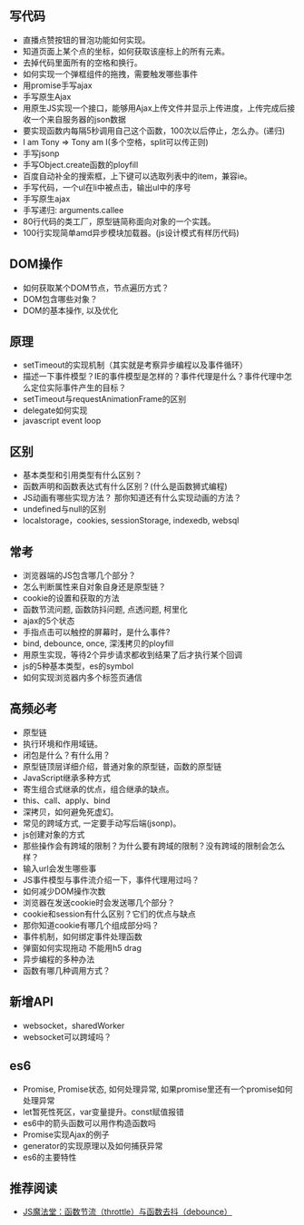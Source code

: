 ## 写代码

* 直播点赞按钮的冒泡功能如何实现。
* 知道页面上某个点的坐标，如何获取该座标上的所有元素。
* 去掉代码里面所有的空格和换行。
* 如何实现一个弹框组件的拖拽，需要触发哪些事件
* 用promise手写ajax
* 手写原生Ajax
* 用原生JS实现一个接口，能够用Ajax上传文件并显示上传进度，上传完成后接收一个来自服务器的json数据
* 要实现函数内每隔5秒调用自己这个函数，100次以后停止，怎么办。(递归)
* I am Tony => Tony am I(多个空格，split可以传正则)
* 手写jsonp
* 手写Object.create函数的ployfill
* 百度自动补全的搜索框，上下键可以选取列表中的item，兼容ie。
* 手写代码，一个ul在li中被点击，输出ul中的序号
* 手写原生ajax
* 手写递归: arguments.callee
* 80行代码的类工厂，原型链简称面向对象的一个实践。
* 100行实现简单amd异步模块加载器。(js设计模式有样历代码)

## DOM操作

* 如何获取某个DOM节点，节点遍历方式？
* DOM包含哪些对象？
* DOM的基本操作, 以及优化

## 原理

* setTimeout的实现机制（其实就是考察异步编程以及事件循环）
* 描述一下事件模型？IE的事件模型是怎样的？事件代理是什么？事件代理中怎么定位实际事件产生的目标？
* setTimeout与requestAnimationFrame的区别
* delegate如何实现
* javascript event loop


## 区别

* 基本类型和引用类型有什么区别？
* 函数声明和函数表达式有什么区别？(什么是函数狮式编程)
* JS动画有哪些实现方法？ 那你知道还有什么实现动画的方法？
* undefined与null的区别
* localstorage，cookies, sessionStorage, indexedb, websql

## 常考

* 浏览器端的JS包含哪几个部分？
* 怎么判断属性来自对象自身还是原型链？
* cookie的设置和获取的方法
* 函数节流问题, 函数防抖问题, 点透问题, 柯里化
* ajax的5个状态
* 手指点击可以触控的屏幕时，是什么事件?
* bind, debounce, once, 深浅拷贝的ployfill
* 用原生实现，等待2个异步请求都收到结果了后才执行某个回调
* js的5种基本类型，es的symbol
* 如何实现浏览器内多个标签页通信

## 高频必考

* 原型链
* 执行环境和作用域链。
* 闭包是什么？有什么用？
* 原型链顶层详细介绍，普通对象的原型链，函数的原型链
* JavaScript继承多种方式
* 寄生组合式继承的优点，组合继承的缺点。
* this、call、apply、bind
* 深拷贝，如何避免死虚幻。
* 常见的跨域方式, 一定要手动写后端(jsonp)。
* js创建对象的方式
* 那些操作会有跨域的限制？为什么要有跨域的限制？没有跨域的限制会怎么样？
* 输入url会发生哪些事
* JS事件模型与事件流介绍一下，事件代理用过吗？
* 如何减少DOM操作次数
* 浏览器在发送cookie时会发送哪几个部分？
* cookie和session有什么区别？它们的优点与缺点
* 那你知道cookie有哪几个组成部分吗？
* 事件机制，如何绑定事件处理函数
* 弹窗如何实现拖动 不能用h5 drag
* 异步编程的多种办法
* 函数有哪几种调用方式？

## 新增API

* websocket，sharedWorker
* websocket可以跨域吗？

## es6

* Promise, Promise状态, 如何处理异常, 如果promise里还有一个promise如何处理异常
* let暂死性死区，var变量提升。const赋值报错
* es6中的箭头函数可以用作构造函数吗
* Promise实现Ajax的例子
* generator的实现原理以及如何捕获异常
* es6的主要特性

## 推荐阅读

* [JS魔法堂：函数节流（throttle）与函数去抖（debounce）](http://www.cnblogs.com/fsjohnhuang/p/4147810.html)

